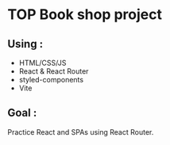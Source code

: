 # TOP Book shop project

## Using :
- HTML/CSS/JS
- React & React Router
- styled-components
- Vite

## Goal :
Practice React and SPAs using React Router.
